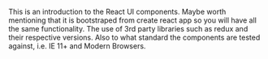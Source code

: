 This is an introduction to the React UI components. Maybe worth mentioning that it is bootstraped from create react app so you will have all the same functionality. The use of 3rd party libraries such as redux and their respective versions. Also to what standard the components are tested against, i.e. IE 11+ and Modern Browsers.

